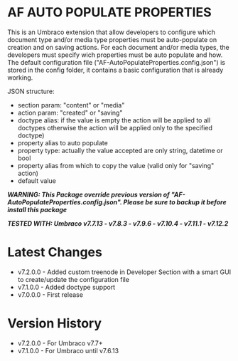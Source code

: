 **AF AUTO POPULATE PROPERTIES**
===========================

This is an Umbraco extension that allow developers to configure which document type and/or media type properties must be auto-populate on creation and on saving actions.
For each document and/or media types, the developers must specify wich properties must be auto populate and how.
The default configuration file ("AF-AutoPopulateProperties.config.json") is stored in the config folder, it contains a basic configuration that is already working.

JSON structure:
- section param: "content" or "media"
- action param: "created" or "saving"
- doctype alias: if the value is empty the action will be applied to all doctypes otherwise the action will be applied only to the specified doctype)
- property alias to auto populate
- property type: actually the value accepted are only string, datetime or bool
- property alias from which to copy the value (valid only for "saving" action)
- default value

**_WARNING: This Package override previous version of "AF-AutoPopulateProperties.config.json". Please be sure to backup it before install this package_**

**_TESTED WITH: Umbraco v7.7.13 - v7.8.3 - v7.9.6 - v7.10.4 - v7.11.1 - v7.12.2_**

**Latest Changes**
==============
- v7.2.0.0 - Added custom treenode in Developer Section with a smart GUI to create/update the configuration file
- v7.1.0.0 - Added doctype support
- v7.0.0.0 - First release

**Version History**
===============
- v7.2.0.0 - For Umbraco v7.7+
- v7.1.0.0 - For Umbraco until v7.6.13
 